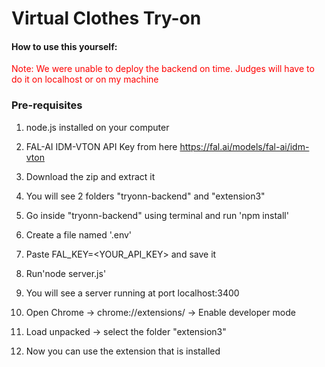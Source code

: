 # Virtual Clothes Try-on
<h4>How to use this yourself:</h4>

<p style="color:red;">Note: We were unable to deploy the backend on time. Judges will have to do it on localhost or on my machine</p>

<h3>Pre-requisites</h3>

1. node.js installed on your computer
2. FAL-AI IDM-VTON API Key from here https://fal.ai/models/fal-ai/idm-vton

1. Download the zip and extract it
2. You will see 2 folders "tryonn-backend" and "extension3"
3. Go inside "tryonn-backend" using terminal and run 'npm install'
4. Create a file named '.env'
5. Paste FAL_KEY=<YOUR_API_KEY> and save it
6. Run'node server.js'
7. You will see a server running at port localhost:3400
8. Open  Chrome -> chrome://extensions/ -> Enable developer mode
9. Load unpacked -> select the folder "extension3"
10. Now you can use the extension that is installed
